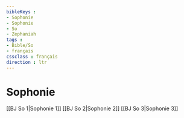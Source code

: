 ```yaml
---
bibleKeys : 
- Sophonie
- Sophonie
- So
- Zephaniah
tags : 
- Bible/So
- français
cssclass : français
direction : ltr
---
```


# Sophonie

[[BJ So 1|Sophonie 1]]
[[BJ So 2|Sophonie 2]]
[[BJ So 3|Sophonie 3]]
